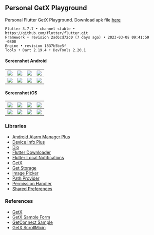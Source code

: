 ## Personal GetX Playground ##

Personal Flutter GetX Playground.  Download apk file [here](https://www.dropbox.com/s/npyfxybc5g2peyl)

```
Flutter 3.7.7 • channel stable • https://github.com/flutter/flutter.git
Framework • revision 2ad6cd72c0 (7 days ago) • 2023-03-08 09:41:59 -0800
Engine • revision 1837b5be5f
Tools • Dart 2.19.4 • DevTools 2.20.1
```

#### Screenshot Android ####
| ![](https://i.imgur.com/ufe83A2.png) | ![](https://i.imgur.com/sHkjXIP.png) | ![](https://images2.imgbox.com/6f/d6/HWdIbrF2_o.png) | ![](https://i.imgur.com/UMGq7Bb.png) |
| :---: | :---: | :---: | :---: |
| ![](https://images2.imgbox.com/a1/76/uD4j9ZX8_o.png) | ![](https://i.imgur.com/VkfgsOK.png) | ![](https://images2.imgbox.com/cd/44/9TmBcZQm_o.png) | ![](https://i.imgur.com/k4leFlA.png) |

#### Screenshot iOS ####
| ![](https://i.imgur.com/mIkoMCx.png) | ![](https://i.imgur.com/PRlvmTI.png) | ![](https://images2.imgbox.com/ea/18/xdFAYKTl_o.png) | ![](https://i.imgur.com/tXbLkoq.png) |
| :---: | :---: | :---: | :---: |
| ![](https://images2.imgbox.com/00/55/Dp9v6xeb_o.png) | ![](https://i.imgur.com/ntG5ZuN.png) | ![](https://images2.imgbox.com/3e/f4/9i1o0xI3_o.png) | ![](https://i.imgur.com/ZsKkHlN.png) |

### Libraries ###
- [Android Alarm Manager Plus](https://pub.dev/packages/android_alarm_manager_plus)
- [Device Info Plus](https://pub.dev/packages/device_info_plus)
- [Dio](https://pub.dev/packages/dio)
- [Flutter Downloader](https://pub.dev/packages/flutter_downloader)
- [Flutter Local Notifications](https://pub.dev/packages/flutter_local_notifications)
- [GetX](https://pub.dev/packages/get)
- [Get Storage](https://pub.dev/packages/get_storage)
- [Image Picker](https://pub.dev/packages/image_picker)
- [Path Provider](https://pub.dev/packages/path_provider)
- [Permission Handler](https://pub.dev/packages/permission_handler)
- [Shared Preferences](https://pub.dev/packages/shared_preferences)

### References ###
- [GetX](https://github.com/jonataslaw/getx)
- [GetX Sample Form](https://gist.github.com/eduardoflorence/e49780ab232fa8ad7767bbdbf8389f1e)
- [GetConnect Sample](https://gist.github.com/eduardoflorence/b4bca2da5cfb973b9f86ecfa1b9f013a)
- [GetX ScrollMixin](https://gist.github.com/eduardoflorence/766b74f9bf421592a6664d6b38a2bcfe)
